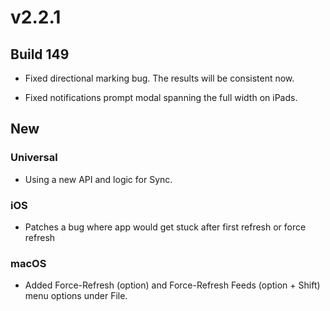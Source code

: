 # v2.2.1

## Build 149 

- Fixed directional marking bug. The results will be consistent now.

- Fixed notifications prompt modal spanning the full width on iPads.

## New

### Universal 

- Using a new API and logic for Sync.

### iOS 

- Patches a bug where app would get stuck after first refresh or force refresh

### macOS 

- Added Force-Refresh (option) and Force-Refresh Feeds (option + Shift) menu options under File. 
